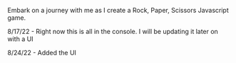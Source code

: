 Embark on a journey with me as I create a Rock, Paper, Scissors Javascript game. 

8/17/22 - Right now this is all in the console. I will be updating it later on with a UI

8/24/22 - Added the UI
